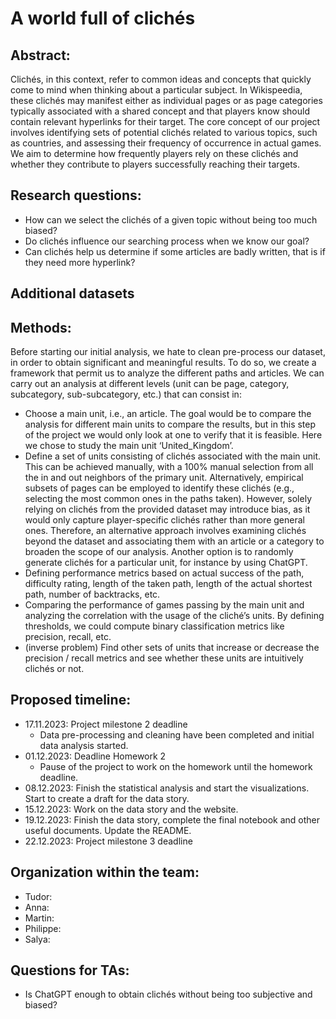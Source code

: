 # A world full of clichés

## Abstract:
Clichés, in this context, refer to common ideas and concepts that quickly come to mind when thinking about a particular subject. In Wikispeedia, these clichés may manifest either as individual pages or as page categories typically associated with a shared concept and that players know should contain relevant hyperlinks for their target.
The core concept of our project involves identifying sets of potential clichés related to various topics, such as countries, and assessing their frequency of occurrence in actual games. We aim to determine how frequently players rely on these clichés and whether they contribute to players successfully reaching their targets.

## Research questions:
- How can we select the clichés of a given topic without being too much biased?
- Do clichés influence our searching process when we know our goal?
- Can clichés help us determine if some articles are badly written, that is if they need more hyperlink?

## Additional datasets

## Methods:
Before starting our initial analysis, we hate to clean pre-process our dataset, in order to obtain significant and meaningful results. To do so, we create a framework that permit us to analyze the different paths and articles. We can carry out an analysis at different levels (unit can be page, category, subcategory, sub-subcategory, etc.) that can consist in:
- Choose a main unit, i.e., an article. The goal would be to compare the analysis for different main units to compare the results, but in this step of the project we would only look at one to verify that it is feasible. Here we chose to study the main unit ‘United_Kingdom’.
- Define a set of units consisting of clichés associated with the main unit. This can be achieved manually, with a 100% manual selection from all the in and out neighbors of the primary unit. Alternatively, empirical subsets of pages can be employed to identify these clichés (e.g., selecting the most common ones in the paths taken). However, solely relying on clichés from the provided dataset may introduce bias, as it would only capture player-specific clichés rather than more general ones. Therefore, an alternative approach involves examining clichés beyond the dataset and associating them with an article or a category to broaden the scope of our analysis. Another option is to randomly generate clichés for a particular unit, for instance by using ChatGPT.
- Defining performance metrics based on actual success of the path, difficulty rating, length of the taken path, length of the actual shortest path, number of backtracks, etc.
- Comparing the performance of games passing by the main unit and analyzing the correlation with the usage of the cliché’s units. By defining thresholds, we could compute binary classification metrics like precision, recall, etc.
- (inverse problem) Find other sets of units that increase or decrease the precision / recall metrics and see whether these units are intuitively clichés or not.

## Proposed timeline:
- 17.11.2023: Project milestone 2 deadline
    - Data pre-processing and cleaning have been completed and initial data analysis started. 
- 01.12.2023: Deadline Homework 2
    - Pause of the project to work on the homework until the homework deadline.
- 08.12.2023: Finish the statistical analysis and start the visualizations. Start to create a draft for the data story.
- 15.12.2023: Work on the data story and the website.
- 19.12.2023: Finish the data story, complete the final notebook and other useful documents. Update the README.
- 22.12.2023: Project milestone 3 deadline

## Organization within the team:
- Tudor:
- Anna:
- Martin:
- Philippe:
- Salya:

## Questions for TAs:
- Is ChatGPT enough to obtain clichés without being too subjective and biased?
